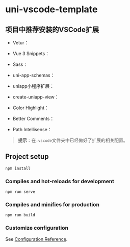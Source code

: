 # uni-vscode-template

## 项目中推荐安装的VSCode扩展

- Vetur：

- Vue 3 Snippets：

- Sass：

- uni-app-schemas：

- uniapp小程序扩展：

- create-uniapp-view：

- Color Highlight：

- Better Comments：

- Path Intellisense：

  

> **提示**：在`.vscode`文件夹中已经做好了扩展的相关配置。

## Project setup

```
npm install
```

### Compiles and hot-reloads for development
```
npm run serve
```

### Compiles and minifies for production
```
npm run build
```

### Customize configuration
See [Configuration Reference](https://cli.vuejs.org/config/).
